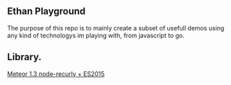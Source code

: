 ## Ethan Playground

The purpose of this repo is to mainly create a subset of usefull demos using any kind of technologys im playing with, from javascript to go.

## Library.

[Meteor 1.3 node-recurly + ES2015]()
